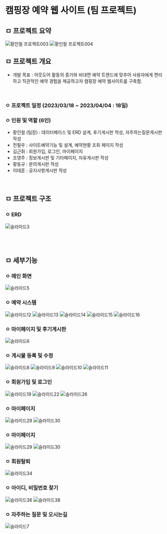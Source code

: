 # 캠핑장 예약 웹 사이트 (팀 프로젝트)
## ㅁ 프로젝트 요약
![황인철 프로젝트003](https://github.com/user-attachments/assets/098c45a0-ad40-4acd-abd0-51e6346b6e82)
![황인철 프로젝트004](https://github.com/user-attachments/assets/6a975d36-6ed3-43e0-bcb4-c9dd9830bec6)
<br>

## ㅁ 프로젝트 개요
- 개발 목표 : 아웃도어 활동의 증가와 비대면 예약 트렌드에 맞추어 사용자에게 편리하고 직관적인 예약 경험을 제공하고자 캠핑장 예약 웹사이트를 구축함.
<br>

### ㅇ 프로젝트 일정 (2023/03/18 ~ 2023/04/04 : 18일)

### ㅇ 인원 및 역할 (6인)
- 황인철 (팀장) : 데이터베이스 및 ERD 설계, 후기게시판 작성, 자주하는질문게시판 작성
- 전필우 : 사이트예약기능 및 설계, 예약현황 조회 페이지 작성
- 김근휘 : 회원가입, 로그인, 마이페이지
- 조영주 : 정보게시판 및 기타페이지, 자유게시판 작성
- 황동규 : 문의게시판 작성
- 이태훈 : 공지사항게시판 작성
<br><br><br>

## ㅁ 프로젝트 구조
### ㅇ ERD
![슬라이드3](https://github.com/user-attachments/assets/f544c02c-f59d-4f9f-89e6-367f8b5feb3d)
<br><br><br><br>

## ㅁ 세부기능
### ㅇ 메인 화면
![슬라이드5](https://github.com/user-attachments/assets/578ecac2-c1b0-42c8-95ce-0a463e8dd33e)
<br>

### ㅇ 예약 시스템
![슬라이드12](https://github.com/user-attachments/assets/abfbd1ca-5e15-438e-a915-89bdc45f1cb6)
![슬라이드13](https://github.com/user-attachments/assets/a9c6a06e-68e0-4295-91c5-7e70823421e0)
![슬라이드14](https://github.com/user-attachments/assets/0e5e419d-5f99-4fd9-a6dd-e10f276afa34)
![슬라이드15](https://github.com/user-attachments/assets/8adf9b08-89d3-4455-94d0-1f8af4f63952)
![슬라이드16](https://github.com/user-attachments/assets/5583056e-e8f4-4257-bb5d-d51ac5b5bdaf)
<br>

### ㅇ 마이페이지 및 후기게시판
![슬라이드6](https://github.com/user-attachments/assets/2e27e9ae-2fe5-4641-bc85-ad573848196b)
<br>

### ㅇ 게시물 등록 및 수정
![슬라이드8](https://github.com/user-attachments/assets/0e7f39dd-dc9b-4aa3-837e-f448b52fa367)
![슬라이드9](https://github.com/user-attachments/assets/6bd29dc9-14a8-4803-af38-a61fad2960f5)
![슬라이드10](https://github.com/user-attachments/assets/8c65c6b9-cfeb-4e49-80e2-7d8b0ccd5c2b)
![슬라이드11](https://github.com/user-attachments/assets/f1fb5a4c-6e23-4a40-98ec-1d1e9c8ff3be)
<br>

### ㅇ 회원가입 및 로그인
![슬라이드19](https://github.com/user-attachments/assets/ad4fe3ab-3769-467b-8998-07c72ef5332d)
![슬라이드22](https://github.com/user-attachments/assets/6150c06e-b88e-4fc0-9425-830e3917efb5)
![슬라이드26](https://github.com/user-attachments/assets/ec29fde4-c6d5-48a2-b506-a30e01cfaad0)
<br>

### ㅇ 마이페이지
![슬라이드29](https://github.com/user-attachments/assets/c20df615-92a9-4289-80e5-8916d31a8ca2)
![슬라이드30](https://github.com/user-attachments/assets/4b4aaa8d-3a57-43a7-b388-5b6bf5717b54)
<br>

### ㅇ 마이페이지
![슬라이드29](https://github.com/user-attachments/assets/c20df615-92a9-4289-80e5-8916d31a8ca2)
![슬라이드30](https://github.com/user-attachments/assets/4b4aaa8d-3a57-43a7-b388-5b6bf5717b54)
<br>

### ㅇ 회원탈퇴
![슬라이드34](https://github.com/user-attachments/assets/586200cf-5fcb-4951-93df-ff8c847fa381)
<br>

### ㅇ 아이디, 비밀번호 찾기
![슬라이드36](https://github.com/user-attachments/assets/3b3d367d-2a9e-4af3-ad7d-b239bd289424)
![슬라이드38](https://github.com/user-attachments/assets/86b6c190-697a-4414-9b07-08ae427b8409)
<br>

### ㅇ 자주하는 질문 및 오시는길
![슬라이드7](https://github.com/user-attachments/assets/01abcd5b-0f06-4080-8092-702451df5c1b)


